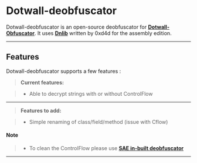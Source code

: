 Dotwall-deobfuscator
===================

Dotwall-deobfuscator is an open-source deobfuscator for [**Dotwall-Obfuscator**][1]. It uses [**Dnlib**][2] written by 0xd4d for the assembly edition.

----------


Features
-------------

Dotwall-deobfuscator supports a few features :

> **Current features:**

> - Able to decrypt strings with or without ControlFlow

----------

> **Features to add:**

> - Simple renaming of class/field/method (issue with Cflow)

#### <i class="icon-file"></i> Note

> - To clean the ControlFlow please use [**SAE in-built deobfuscator**][3]


----------



  [1]: http://www.dotwall.net/
  [2]: https://github.com/0xd4d/dnlib
  [3]: https://sites.google.com/site/simpledotnet/simple-assembly-explorer
